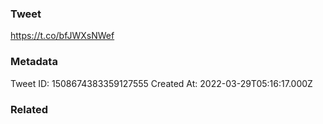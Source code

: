 ### Tweet
https://t.co/bfJWXsNWef

### Metadata
Tweet ID: 1508674383359127555
Created At: 2022-03-29T05:16:17.000Z

### Related

